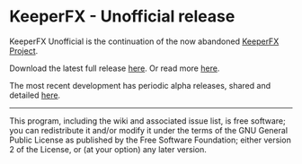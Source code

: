 # KeeperFX - Unofficial release

KeeperFX Unofficial is the continuation of the now abandoned [KeeperFX Project](https://github.com/dkfans/keeperfx/wiki).

Download the latest full release [here](https://keeperklan.com/downloads.php?do=file&id=137). Or read more [here](https://keeperklan.com/threads/7104-KeeperFX-Unofficial-0-4-7).

The most recent development has periodic alpha releases, shared and detailed [here](https://keeperklan.com/threads/6928-KeeperFX-Unofficial-continued-development-alpha-builds).

---

This program, including the wiki and associated issue list, is free software; you can redistribute it and/or modify it under the terms of the GNU General Public License as published by the Free Software Foundation; either version 2 of the License, or (at your option) any later version.